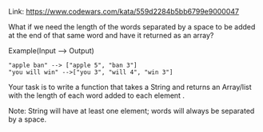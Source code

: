 Link: https://www.codewars.com/kata/559d2284b5bb6799e9000047

What if we need the length of the words separated by a space to be added at the end of that same word and have it returned as an array?

Example(Input --> Output)

```
"apple ban" --> ["apple 5", "ban 3"]
"you will win" -->["you 3", "will 4", "win 3"]
```

Your task is to write a function that takes a String and returns an Array/list with the length of each word added to each element .

Note: String will have at least one element; words will always be separated by a space.
